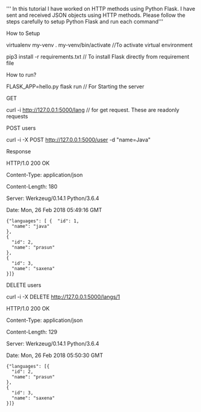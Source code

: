 ''' In this tutorial I have worked on HTTP methods using Python Flask. I have sent and received JSON objects using HTTP methods. 
Please follow the steps carefully to setup Python Flask and run each command'''


How to Setup

virtualenv my-venv
. my-venv/bin/activate //To activate virtual environment

pip3 install -r requirements.txt // To install Flask directly from requirement file

How to run?

FLASK_APP=hello.py flask run // For Starting the server

GET 

 curl -i http://127.0.0.1:5000/lang // for get request. These are readonly requests

POST users

 curl -i -X POST http://127.0.0.1:5000/user -d "name=Java"

Response

  HTTP/1.0 200 OK


  Content-Type: application/json


  Content-Length: 180


  Server: Werkzeug/0.14.1 Python/3.6.4


  Date: Mon, 26 Feb 2018 05:49:16 GMT




  
  
   
    
    {"languages": [ {  "id": 1, 
      "name": "java"
    }, 
    {
      "id": 2, 
      "name": "prasun"
    }, 
    {
      "id": 3, 
      "name": "saxena"
    }]}


DELETE users

curl -i -X DELETE http://127.0.0.1:5000/langs/1


HTTP/1.0 200 OK

Content-Type: application/json

Content-Length: 129

Server: Werkzeug/0.14.1 Python/3.6.4

Date: Mon, 26 Feb 2018 05:50:30 GMT


 

  
  
    {"languages": [{
      "id": 2, 
      "name": "prasun"
    }, 
    {
      "id": 3, 
      "name": "saxena"
    }]}
